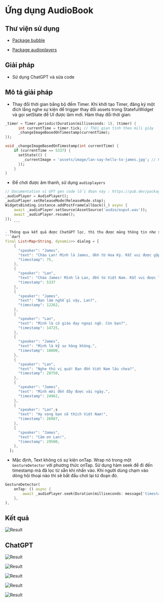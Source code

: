 # Ứng dụng AudioBook

## Thư viện sử dụng

-   [Package bubble](https://pub.dev/packages/bubble)

-   [Package audioplayers](https://pub.dev/packages/audioplayers)

## Giải pháp

-   Sử dụng ChatGPT và sửa code

## Mô tả giải pháp

-   Thay đổi thời gian bằng bộ đếm Timer. Khi khởi tạo Timer, đăng ký một đích lắng nghe sự kiện để
    trigger thay đổi assets trong StatefulWidget và gọi setState để UI được làm mới. Hàm thay đổi
    thời gian:

```dart
_timer = Timer.periodic(Duration(milliseconds: 1), (timer) {
      int currentTime = timer.tick; // Thời gian tính theo mili giây
      _changeImageBasedOnTimestamp(currentTime);
});
```

```dart
void _changeImageBasedOnTimestamp(int currentTime) {
    if (currentTime == 5337) {
      setState(() {
        _currentImage = 'assets/image/lan-say-hello-to-james.jpg'; // Hình ảnh mới
      });
    }
}
```

-   Để chơi được âm thanh, sử dụng `audioplayers`

````dart
// Documentation vì GPT gen code lỗi đoạn này : https://pub.dev/packages/audioplayers
_audioPlayer = AudioPlayer();
_audioPlayer.setReleaseMode(ReleaseMode.stop);
WidgetsBinding.instance.addPostFrameCallback((_) async {
	await _audioPlayer.setSource(AssetSource('audio/ouput.wav'));
	await _audioPlayer.resume();
});
	```

- Thông qua kết quả được ChatGPT lọc, thì thu được mảng thông tin như sau:
```dart
final List<Map<String, dynamic>> dialog = [
    {
      "speaker": "James",
      "text": "Chào Lan! Mình là James, đến từ Hoa Kỳ. Rất vui được gặp bạn.",
      "timestamp": 75,
    },
    {
      "speaker": "Lan",
      "text": "Chào James! Mình là Lan, đến từ Việt Nam. Rất vui được làm quen với bạn.",
      "timestamp": 5337
    },
    {
      "speaker": "James",
      "text": "Bạn làm nghề gì vậy, Lan?",
      "timestamp": 12262,
    },
    {
      "speaker": "Lan",
      "text": "Mình là cô giáo dạy ngoại ngữ. Còn bạn?",
      "timestamp": 14725,
    },
    {
      "speaker": "James",
      "text": "Mình là kỹ sư hàng không.",
      "timestamp": 18800,
    },
    {
      "speaker": "Lan",
      "text": "Nghe thú vị quá! Bạn đến Việt Nam lâu chưa?",
      "timestamp": 20750,
    },
    {
      "speaker": "James",
      "text": "Mình mới đến đây được vài ngày.",
      "timestamp": 24962,
    },
    {
      "speaker": "Lan",s
      "text": "Hy vọng bạn sẽ thích Việt Nam!",
      "timestamp": 26987,
    },
    {
      "speaker": "James",
      "text": "Cảm ơn Lan!",
      "timestamp": 29500,
    },
  ];
````

-   Mặc định, Text không có sự kiện onTap. Wrap nó trong một `GestureDetector` với phương thức
    onTap. Sử dụng hàm seek để đi đến timestamp mà đã lọc từ sẵn khi nhấn vào. Khi người dùng chạm
    vào dòng hội thoại nào thì sẽ bắt đầu chơi lại từ đoạn đó.

```dart
GestureDetector(
	onTap: () async {
		await _audioPlayer.seek(Duration(milliseconds: message['timestamp']));
	},
),
```

## Kết quả

![Result](/02/image/01.png)

## ChatGPT

![Result](/02/image/02.png)

![Result](/02/image/03.png)

![Result](/02/image/04.png)

![Result](/02/image/05.png)

![Result](/02/image/06.png)

```

```
